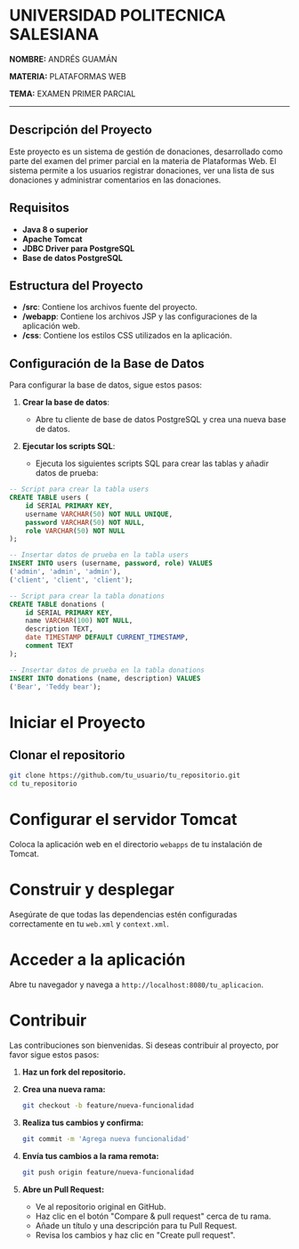 # UNIVERSIDAD POLITECNICA SALESIANA

**NOMBRE:** ANDRÉS GUAMÁN

**MATERIA:** PLATAFORMAS WEB

**TEMA:** EXAMEN PRIMER PARCIAL

---

## Descripción del Proyecto

Este proyecto es un sistema de gestión de donaciones, desarrollado como parte del examen del primer parcial en la materia de Plataformas Web. El sistema permite a los usuarios registrar donaciones, ver una lista de sus donaciones y administrar comentarios en las donaciones.

## Requisitos

- **Java 8 o superior**
- **Apache Tomcat**
- **JDBC Driver para PostgreSQL**
- **Base de datos PostgreSQL**

## Estructura del Proyecto

- **/src**: Contiene los archivos fuente del proyecto.
- **/webapp**: Contiene los archivos JSP y las configuraciones de la aplicación web.
- **/css**: Contiene los estilos CSS utilizados en la aplicación.

## Configuración de la Base de Datos

Para configurar la base de datos, sigue estos pasos:

1. **Crear la base de datos**:
   - Abre tu cliente de base de datos PostgreSQL y crea una nueva base de datos.

2. **Ejecutar los scripts SQL**:
   - Ejecuta los siguientes scripts SQL para crear las tablas y añadir datos de prueba:

```sql
-- Script para crear la tabla users
CREATE TABLE users (
    id SERIAL PRIMARY KEY,
    username VARCHAR(50) NOT NULL UNIQUE,
    password VARCHAR(50) NOT NULL,
    role VARCHAR(50) NOT NULL
);

-- Insertar datos de prueba en la tabla users
INSERT INTO users (username, password, role) VALUES
('admin', 'admin', 'admin'),
('client', 'client', 'client');

-- Script para crear la tabla donations
CREATE TABLE donations (
    id SERIAL PRIMARY KEY,
    name VARCHAR(100) NOT NULL,
    description TEXT,
    date TIMESTAMP DEFAULT CURRENT_TIMESTAMP,
    comment TEXT
);

-- Insertar datos de prueba en la tabla donations
INSERT INTO donations (name, description) VALUES
('Bear', 'Teddy bear');
```

# Iniciar el Proyecto

## Clonar el repositorio

```bash
git clone https://github.com/tu_usuario/tu_repositorio.git
cd tu_repositorio
```
# Configurar el servidor Tomcat

Coloca la aplicación web en el directorio `webapps` de tu instalación de Tomcat.

# Construir y desplegar

Asegúrate de que todas las dependencias estén configuradas correctamente en tu `web.xml` y `context.xml`.

# Acceder a la aplicación

Abre tu navegador y navega a `http://localhost:8080/tu_aplicacion`.

# Contribuir

Las contribuciones son bienvenidas. Si deseas contribuir al proyecto, por favor sigue estos pasos:

1. **Haz un fork del repositorio.**

2. **Crea una nueva rama:**

    ```bash
    git checkout -b feature/nueva-funcionalidad
    ```

3. **Realiza tus cambios y confirma:**

    ```bash
    git commit -m 'Agrega nueva funcionalidad'
    ```

4. **Envía tus cambios a la rama remota:**

    ```bash
    git push origin feature/nueva-funcionalidad
    ```

5. **Abre un Pull Request:**

   - Ve al repositorio original en GitHub.
   - Haz clic en el botón "Compare & pull request" cerca de tu rama.
   - Añade un título y una descripción para tu Pull Request.
   - Revisa los cambios y haz clic en "Create pull request".
